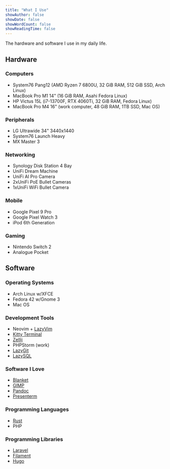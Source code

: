 ```yaml
---
title: "What I Use"
showAuthor: false
showDate: false
showWordCount: false
showReadingTime: false
---
```


The hardware and software I use in my daily life.

## Hardware

### Computers

- System76 Pang12 (AMD Ryzen 7 6800U, 32 GiB RAM, 512 GiB SSD, Arch Linux)
- MacBook Pro M1 14" (16 GiB RAM, Asahi Fedora Linux)
- HP Victus 15L (i7-13700F, RTX 4060Ti, 32 GiB RAM, Fedora Linux)
- MacBook Pro M4 16" (work computer, 48 GiB RAM, 1TB SSD, Mac OS)

### Peripherals

- LG Ultrawide 34" 3440x1440
- System76 Launch Heavy
- MX Master 3

### Networking

- Synology Disk Station 4 Bay
- UniFi Dream Machine
- UniFi AI Pro Camera
- 2xUniFi PoE Bullet Cameras
- 1xUniFi WiFi Bullet Camera

### Mobile

- Google Pixel 9 Pro
- Google Pixel Watch 3
- iPod 6th Generation

### Gaming

- Nintendo Switch 2
- Analogue Pocket

## Software

### Operating Systems

- Arch Linux w/XFCE
- Fedora 42 w/Gnome 3
- Mac OS

### Development Tools

- Neovim + [LazyVim](https://lazyvim.github.io/)
- [Kitty Terminal](https://sw.kovidgoyal.net/kitty/)
- [Zellij](https://zellij.dev/)
- PHPStorm (work)
- [LazyGit](https://github.com/jesseduffield/lazygit)
- [LazySQL](https://github.com/jorgerojas26/lazysql)

### Software I Love

- [Blanket](https://github.com/rafaelmardojai/blanket)
- [GIMP](https://www.gimp.org/)
- [Pandoc](https://pandoc.org/)
- [Presenterm](https://github.com/mfontanini/presenterm)

### Programming Languages

- [Rust](https://www.rust-lang.org/)
- PHP

### Programming Libraries

- [Laravel](https://laravel.com/)
- [Filament](https://filamentphp.com/)
- [Hugo](https://gohugo.io/)
